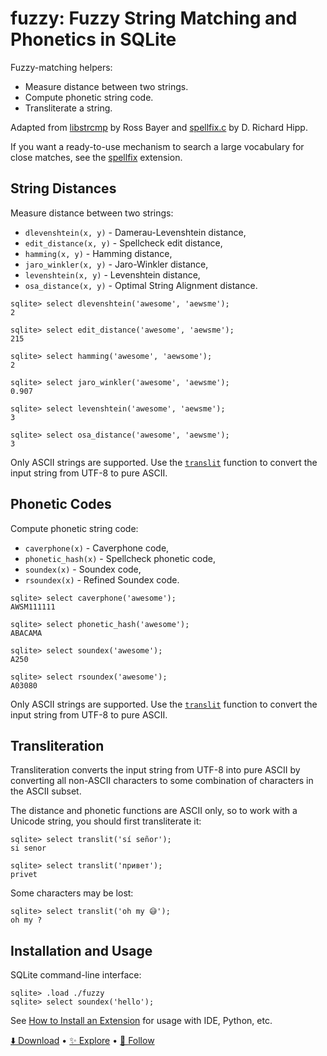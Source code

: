 # fuzzy: Fuzzy String Matching and Phonetics in SQLite

Fuzzy-matching helpers:

-   Measure distance between two strings.
-   Compute phonetic string code.
-   Transliterate a string.

Adapted from [libstrcmp](https://github.com/Rostepher/libstrcmp) by Ross Bayer and [spellfix.c](https://www.sqlite.org/src/file/ext/misc/spellfix.c) by D. Richard Hipp.

If you want a ready-to-use mechanism to search a large vocabulary for close matches, see the [spellfix](https://github.com/nalgeon/sqlean/issues/27#issuecomment-1002297477) extension.

## String Distances

Measure distance between two strings:

-   `dlevenshtein(x, y)` - Damerau-Levenshtein distance,
-   `edit_distance(x, y)` - Spellcheck edit distance,
-   `hamming(x, y)` - Hamming distance,
-   `jaro_winkler(x, y)` - Jaro-Winkler distance,
-   `levenshtein(x, y)` - Levenshtein distance,
-   `osa_distance(x, y)` - Optimal String Alignment distance.

```
sqlite> select dlevenshtein('awesome', 'aewsme');
2

sqlite> select edit_distance('awesome', 'aewsme');
215

sqlite> select hamming('awesome', 'aewsome');
2

sqlite> select jaro_winkler('awesome', 'aewsme');
0.907

sqlite> select levenshtein('awesome', 'aewsme');
3

sqlite> select osa_distance('awesome', 'aewsme');
3
```

Only ASCII strings are supported. Use the [`translit`](#transliteration) function to convert the input string from UTF-8 to pure ASCII.

## Phonetic Codes

Compute phonetic string code:

-   `caverphone(x)` - Caverphone code,
-   `phonetic_hash(x)` - Spellcheck phonetic code,
-   `soundex(x)` - Soundex code,
-   `rsoundex(x)` - Refined Soundex code.

```
sqlite> select caverphone('awesome');
AWSM111111

sqlite> select phonetic_hash('awesome');
ABACAMA

sqlite> select soundex('awesome');
A250

sqlite> select rsoundex('awesome');
A03080
```

Only ASCII strings are supported. Use the [`translit`](#transliteration) function to convert the input string from UTF-8 to pure ASCII.

## Transliteration

Transliteration converts the input string from UTF-8 into pure ASCII
by converting all non-ASCII characters to some combination of characters
in the ASCII subset.

The distance and phonetic functions are ASCII only, so to work
with a Unicode string, you should first transliterate it:

```
sqlite> select translit('sí señor');
si senor

sqlite> select translit('привет');
privet
```

Some characters may be lost:

```
sqlite> select translit('oh my 😅');
oh my ?
```

## Installation and Usage

SQLite command-line interface:

```
sqlite> .load ./fuzzy
sqlite> select soundex('hello');
```

See [How to Install an Extension](install.md) for usage with IDE, Python, etc.

[⬇️ Download](https://github.com/nalgeon/sqlean/releases/latest) •
[✨ Explore](https://github.com/nalgeon/sqlean) •
[🚀 Follow](https://antonz.org/subscribe/)
